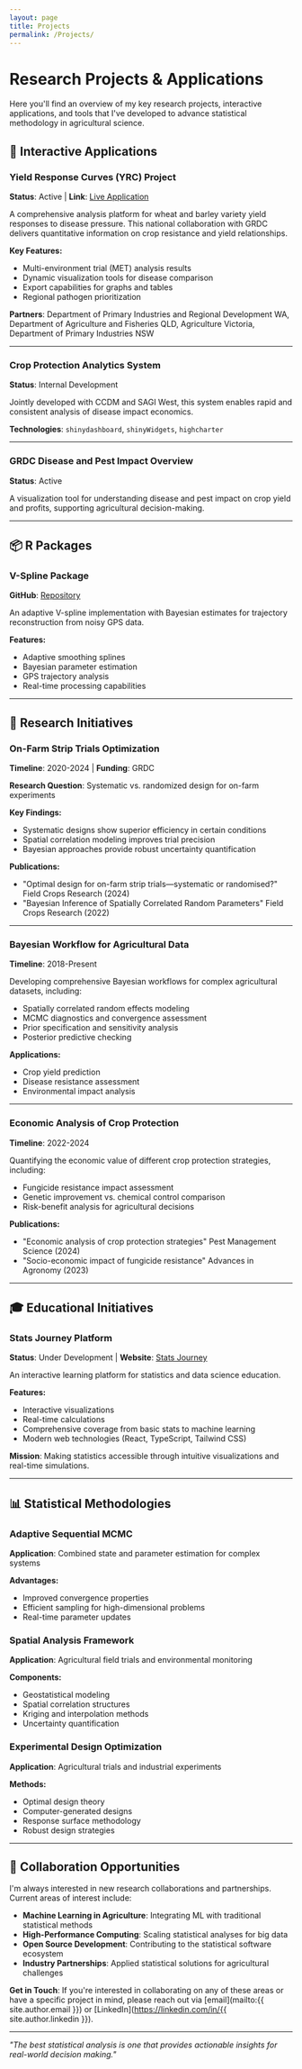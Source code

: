 ```yaml
---
layout: page
title: Projects
permalink: /Projects/
---
```


# Research Projects & Applications

Here you'll find an overview of my key research projects, interactive applications, and tools that I've developed to advance statistical methodology in agricultural science.

## 🌾 Interactive Applications

### Yield Response Curves (YRC) Project
**Status**: Active | **Link**: [Live Application](https://zhanglong.shinyapps.io/Demo/)

A comprehensive analysis platform for wheat and barley variety yield responses to disease pressure. This national collaboration with GRDC delivers quantitative information on crop resistance and yield relationships.

**Key Features:**
- Multi-environment trial (MET) analysis results
- Dynamic visualization tools for disease comparison
- Export capabilities for graphs and tables
- Regional pathogen prioritization

**Partners**: Department of Primary Industries and Regional Development WA, Department of Agriculture and Fisheries QLD, Agriculture Victoria, Department of Primary Industries NSW

---

### Crop Protection Analytics System
**Status**: Internal Development

Jointly developed with CCDM and SAGI West, this system enables rapid and consistent analysis of disease impact economics.

**Technologies**: `shinydashboard`, `shinyWidgets`, `highcharter`

---

### GRDC Disease and Pest Impact Overview
**Status**: Active

A visualization tool for understanding disease and pest impact on crop yield and profits, supporting agricultural decision-making.

---

## 📦 R Packages

### V-Spline Package
**GitHub**: [Repository](https://github.com/jeromecy/VSplinePackage)

An adaptive V-spline implementation with Bayesian estimates for trajectory reconstruction from noisy GPS data.

**Features:**
- Adaptive smoothing splines
- Bayesian parameter estimation
- GPS trajectory analysis
- Real-time processing capabilities

---

## 🔬 Research Initiatives

### On-Farm Strip Trials Optimization
**Timeline**: 2020-2024 | **Funding**: GRDC

**Research Question**: Systematic vs. randomized design for on-farm experiments

**Key Findings:**
- Systematic designs show superior efficiency in certain conditions
- Spatial correlation modeling improves trial precision
- Bayesian approaches provide robust uncertainty quantification

**Publications:**
- "Optimal design for on-farm strip trials—systematic or randomised?" Field Crops Research (2024)
- "Bayesian Inference of Spatially Correlated Random Parameters" Field Crops Research (2022)

---

### Bayesian Workflow for Agricultural Data
**Timeline**: 2018-Present

Developing comprehensive Bayesian workflows for complex agricultural datasets, including:

- Spatially correlated random effects modeling
- MCMC diagnostics and convergence assessment
- Prior specification and sensitivity analysis
- Posterior predictive checking

**Applications:**
- Crop yield prediction
- Disease resistance assessment
- Environmental impact analysis

---

### Economic Analysis of Crop Protection
**Timeline**: 2022-2024

Quantifying the economic value of different crop protection strategies, including:

- Fungicide resistance impact assessment
- Genetic improvement vs. chemical control comparison
- Risk-benefit analysis for agricultural decisions

**Publications:**
- "Economic analysis of crop protection strategies" Pest Management Science (2024)
- "Socio-economic impact of fungicide resistance" Advances in Agronomy (2023)

---

## 🎓 Educational Initiatives

### Stats Journey Platform
**Status**: Under Development | **Website**: [Stats Journey](https://www.statsjourney.com)

An interactive learning platform for statistics and data science education.

**Features:**
- Interactive visualizations
- Real-time calculations
- Comprehensive coverage from basic stats to machine learning
- Modern web technologies (React, TypeScript, Tailwind CSS)

**Mission**: Making statistics accessible through intuitive visualizations and real-time simulations.

---

## 📊 Statistical Methodologies

### Adaptive Sequential MCMC
**Application**: Combined state and parameter estimation for complex systems

**Advantages:**
- Improved convergence properties
- Efficient sampling for high-dimensional problems
- Real-time parameter updates

### Spatial Analysis Framework
**Application**: Agricultural field trials and environmental monitoring

**Components:**
- Geostatistical modeling
- Spatial correlation structures
- Kriging and interpolation methods
- Uncertainty quantification

### Experimental Design Optimization
**Application**: Agricultural trials and industrial experiments

**Methods:**
- Optimal design theory
- Computer-generated designs
- Response surface methodology
- Robust design strategies

---

## 🤝 Collaboration Opportunities

I'm always interested in new research collaborations and partnerships. Current areas of interest include:

- **Machine Learning in Agriculture**: Integrating ML with traditional statistical methods
- **High-Performance Computing**: Scaling statistical analyses for big data
- **Open Source Development**: Contributing to the statistical software ecosystem
- **Industry Partnerships**: Applied statistical solutions for agricultural challenges

**Get in Touch**: If you're interested in collaborating on any of these areas or have a specific project in mind, please reach out via [email](mailto:{{ site.author.email }}) or [LinkedIn](https://linkedin.com/in/{{ site.author.linkedin }}).

---

*"The best statistical analysis is one that provides actionable insights for real-world decision making."* 